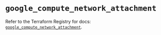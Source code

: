 # `google_compute_network_attachment`

Refer to the Terraform Registry for docs: [`google_compute_network_attachment`](https://registry.terraform.io/providers/hashicorp/google/5.39.0/docs/resources/compute_network_attachment).
